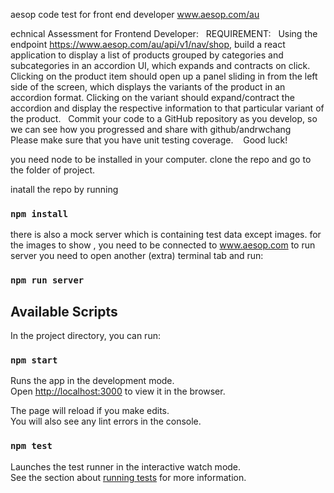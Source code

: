 

aesop code test for front end developer
www.aesop.com/au

echnical Assessment for Frontend Developer:
 
REQUIREMENT:
 
Using the endpoint https://www.aesop.com/au/api/v1/nav/shop, build a react application to display a list of products grouped by categories and subcategories in an accordion UI, which
expands and contracts on click.
 
Clicking on the product item should open up a panel sliding in from the left side of the screen, which displays the variants of the product in an accordion format.
Clicking on the variant should expand/contract the accordion and display the respective information to that particular variant of the product.
 
Commit your code to a GitHub repository as you develop, so we can see how you progressed and share with github/andrwchang
 
Please make sure that you have unit testing coverage.
  
Good luck!

you need node to be installed in your computer.
clone the repo and go to the folder of project.

inatall the repo by running

### `npm install`

there is also a mock server which is containing test data except images.
for the images to show , you need to be connected to www.aesop.com
to run server you need to open another (extra) terminal tab and run:

### `npm run server`

## Available Scripts

In the project directory, you can run:

### `npm start`

Runs the app in the development mode.<br />
Open [http://localhost:3000](http://localhost:3000) to view it in the browser.

The page will reload if you make edits.<br />
You will also see any lint errors in the console.

### `npm test`

Launches the test runner in the interactive watch mode.<br />
See the section about [running tests](https://facebook.github.io/create-react-app/docs/running-tests) for more information.
